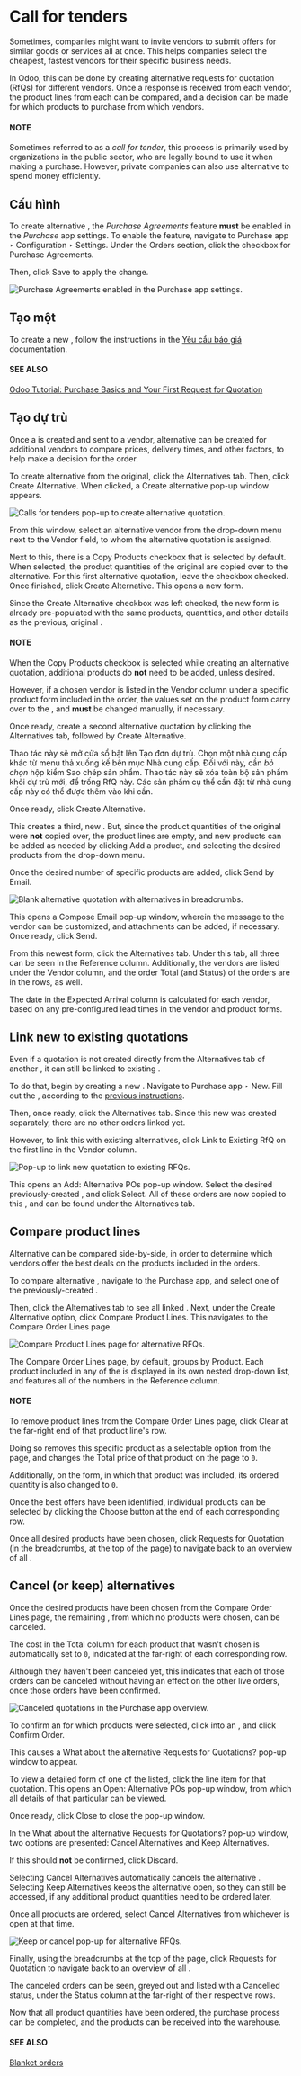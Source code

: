 # Call for tenders

Sometimes, companies might want to invite vendors to submit offers for similar goods or services all
at once. This helps companies select the cheapest, fastest vendors for their specific business
needs.

In Odoo, this can be done by creating alternative requests for quotation (RfQs) for different
vendors. Once a response is received from each vendor, the product lines from each  can be
compared, and a decision can be made for which products to purchase from which vendors.

#### NOTE
Sometimes referred to as a *call for tender*, this process is primarily used by organizations in
the public sector, who are legally bound to use it when making a purchase. However, private
companies can also use alternative  to spend money efficiently.

## Cấu hình

To create alternative , the *Purchase Agreements* feature **must** be enabled in the
*Purchase* app settings. To enable the feature, navigate to Purchase app ‣
Configuration ‣ Settings. Under the Orders section, click the checkbox for
Purchase Agreements.

Then, click Save to apply the change.

![Purchase Agreements enabled in the Purchase app settings.](../../../../.gitbook/assets/calls-for-tenders-enabled-setting.png)

<a id="purchase-manage-deals-create-rfq"></a>

## Tạo một

To create a new , follow the instructions in the [Yêu cầu báo giá](applications/inventory_and_mrp/purchase/manage_deals/rfq.md) documentation.

#### SEE ALSO
[Odoo Tutorial: Purchase Basics and Your First Request for Quotation](https://www.youtube.com/watch?v=o_uI718P1Dc)

<a id="purchase-manage-deals-create-alternatives"></a>

## Tạo  dự trù

Once a  is created and sent to a vendor, alternative  can be created for additional
vendors to compare prices, delivery times, and other factors, to help make a decision for the order.

To create alternative  from the original, click the Alternatives tab. Then, click
Create Alternative. When clicked, a Create alternative pop-up window
appears.

![Calls for tenders pop-up to create alternative quotation.](../../../../.gitbook/assets/calls-for-tenders-create-alternative.png)

From this window, select an alternative vendor from the drop-down menu next to the
Vendor field, to whom the alternative quotation is assigned.

Next to this, there is a Copy Products checkbox that is selected by default. When
selected, the product quantities of the original  are copied over to the alternative. For this
first alternative quotation, leave the checkbox checked. Once finished, click Create
Alternative. This opens a new  form.

Since the Create Alternative checkbox was left checked, the new form is already
pre-populated with the same products, quantities, and other details as the previous, original .

#### NOTE
When the Copy Products checkbox is selected while creating an alternative quotation,
additional products do **not** need to be added, unless desired.

However, if a chosen vendor is listed in the Vendor column under a specific product
form included in the order, the values set on the product form carry over to the , and
**must** be changed manually, if necessary.

Once ready, create a second alternative quotation by clicking the Alternatives tab,
followed by Create Alternative.

Thao tác này sẽ mở cửa sổ bật lên Tạo đơn dự trù. Chọn một nhà cung cấp khác từ menu thả xuống kế bên mục Nhà cung cấp. Đối với  này, cần *bỏ chọn* hộp kiểm Sao chép sản phẩm. Thao tác này sẽ xóa toàn bộ sản phẩm khỏi  dự trù mới, để trống RfQ này. Các sản phẩm cụ thể cần đặt từ nhà cung cấp này có thể được thêm vào khi cần.

Once ready, click Create Alternative.

This creates a third, new . But, since the product quantities of the original  were
**not** copied over, the product lines are empty, and new products can be added as needed by
clicking Add a product, and selecting the desired products from the drop-down menu.

Once the desired number of specific products are added, click Send by Email.

![Blank alternative quotation with alternatives in breadcrumbs.](../../../../.gitbook/assets/calls-for-tenders-blank-quotation.png)

This opens a Compose Email pop-up window, wherein the message to the vendor can be
customized, and attachments can be added, if necessary. Once ready, click Send.

From this newest form, click the Alternatives tab. Under this tab, all three  can
be seen in the Reference column. Additionally, the vendors are listed under the
Vendor column, and the order Total (and Status) of the orders
are in the rows, as well.

The date in the Expected Arrival column is calculated for each vendor, based on any
pre-configured lead times in the vendor and product forms.

<a id="purchase-manage-deals-link-rfq"></a>

## Link new  to existing quotations

Even if a quotation is not created directly from the Alternatives tab of another ,
it can still be linked to existing .

To do that, begin by creating a new . Navigate to Purchase app ‣ New. Fill
out the , according to the [previous instructions](#purchase-manage-deals-create-rfq).

Then, once ready, click the Alternatives tab. Since this new  was created
separately, there are no other orders linked yet.

However, to link this  with existing alternatives, click Link to Existing RfQ on
the first line in the Vendor column.

![Pop-up to link new quotation to existing RFQs.](../../../../.gitbook/assets/calls-for-tenders-link-rfq-popup.png)

This opens an Add: Alternative POs pop-up window. Select the desired previously-created
, and click Select. All of these orders are now copied to this , and can be
found under the Alternatives tab.

<a id="purchase-manage-deals-compare-product-lines"></a>

## Compare product lines

Alternative  can be compared side-by-side, in order to determine which vendors offer the best
deals on the products included in the orders.

To compare alternative , navigate to the Purchase app, and select one of the
previously-created .

Then, click the Alternatives tab to see all linked . Next, under the
Create Alternative option, click Compare Product Lines. This navigates to
the Compare Order Lines page.

![Compare Product Lines page for alternative RFQs.](../../../../.gitbook/assets/calls-for-tenders-compare-products.png)

The Compare Order Lines page, by default, groups by Product. Each product
included in any of the  is displayed in its own nested drop-down list, and features all of the
 numbers in the Reference column.

#### NOTE
To remove product lines from the Compare Order Lines page, click Clear at
the far-right end of that product line's row.

Doing so removes this specific product as a selectable option from the page, and changes the
Total price of that product on the page to `0`.

Additionally, on the  form, in which that product was included, its ordered quantity is also
changed to `0`.

Once the best offers have been identified, individual products can be selected by clicking the
Choose button at the end of each corresponding row.

Once all desired products have been chosen, click Requests for Quotation (in the
breadcrumbs, at the top of the page) to navigate back to an overview of all .

<a id="purchase-manage-deals-cancel-keep-alternatives"></a>

## Cancel (or keep) alternatives

Once the desired products have been chosen from the Compare Order Lines page, the
remaining , from which no products were chosen, can be canceled.

The cost in the Total column for each product that wasn't chosen is automatically set to
`0`, indicated at the far-right of each corresponding row.

Although they haven't been canceled yet, this indicates that each of those orders can be canceled
without having an effect on the other live orders, once those orders have been confirmed.

![Canceled quotations in the Purchase app overview.](../../../../.gitbook/assets/calls-for-tenders-zero-total.png)

To confirm an  for which products were selected, click into an , and click
Confirm Order.

This causes a What about the alternative Requests for Quotations? pop-up window
to appear.

To view a detailed form of one of the  listed, click the line item for that quotation. This
opens an Open: Alternative POs pop-up window, from which all details of that particular
 can be viewed.

Once ready, click Close to close the pop-up window.

In the What about the alternative Requests for Quotations? pop-up window, two options
are presented: Cancel Alternatives and Keep Alternatives.

If this  should **not** be confirmed, click Discard.

Selecting Cancel Alternatives automatically cancels the alternative . Selecting
Keep Alternatives keeps the alternative  open, so they can still be accessed, if
any additional product quantities need to be ordered later.

Once all products are ordered, select Cancel Alternatives from whichever 
is open at that time.

![Keep or cancel pop-up for alternative RFQs.](../../../../.gitbook/assets/calls-for-tenders-keep-or-cancel.png)

Finally, using the breadcrumbs at the top of the page, click Requests for Quotation to
navigate back to an overview of all .

The canceled orders can be seen, greyed out and listed with a Cancelled status, under
the Status column at the far-right of their respective rows.

Now that all product quantities have been ordered, the purchase process can be completed, and the
products can be received into the warehouse.

#### SEE ALSO
[Blanket orders](applications/inventory_and_mrp/purchase/manage_deals/blanket_orders.md)
